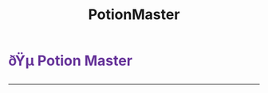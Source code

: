 ﻿---
lang: en-US
title: PotionMaster
prev: Necromancer
next: Sacrifist
---
# <font color="#663399">ðŸµ <b>Potion Master</b></font> <Badge text="Utility" type="tip" vertical="middle"/>
---



